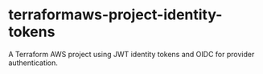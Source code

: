 # terraformaws-project-identity-tokens
A Terraform AWS project using JWT identity tokens and OIDC for provider authentication.
